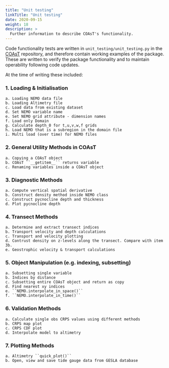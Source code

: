 ```yaml
---
title: "Unit testing"
linkTitle: "Unit testing"
date: 2020-09-15
weight: 18
description: >
  Further information to describe COAsT's functionality.
---
```


Code functionality tests are written in
``unit_testing/unit_testing.py`` in the [COAsT](https://github.com/British-Oceanographic-Data-Centre/COAsT/tree/master/unit_testing)
repository, and therefore contain working examples of the package. These are written to verify the package functionality and to maintain operability following code updates.

At the time of writing these included:

### 1. Loading & Initialisation
    a. Loading NEMO data file
    b. Loading Altimetry file
    c. Load data from existing dataset
    d. Set NEMO variable name
    e. Set NEMO grid attribute - dimension names
    f. Load only Domain
    g. Calculate depth_0 for t,u,v,w,f grids
    h. Load NEMO that is a subregion in the domain file
    i. Multi load (over time) for NEMO files

### 2. General Utility Methods in COAsT
    a. Copying a COAsT object
    b. COAsT ``__getitem__`` returns variable
    c. Renaming variables inside a COAsT object

### 3. Diagnostic Methods
    a. Compute vertical spatial derivative
    b. Construct density method inside NEMO class
    c. Construct pycnocline depth and thickness                             
    d. Plot pycnocline depth

### 4. Transect Methods
    a. Determine and extract transect indices
    b. Transport velocity and depth calculations
    c. Transport and velocity plotting
    d. Contrust density on z-levels along the transect. Compare with item 3b.
    e. Geostrophic velocity & transport calculations

### 5. Object Manipulation (e.g. indexing, subsetting)
    a. Subsetting single variable
    b. Indices by distance
    c. Subsetting entire COAsT object and return as copy
    d. Find nearest xy indices
    e. ``NEMO.interpolate_in_space()``
    f. ``NEMO.interpolate_in_time()``

### 6. Validation Methods
    a. Calculate single obs CRPS values using different methods
    b. CRPS map plot
    c. CRPS CDF plot
    d. Interpolate model to altimetry

### 7. Plotting Methods
    a. Altimetry ``quick_plot()``
    b. Open, view and save tide gauge data from GESLA database
